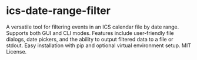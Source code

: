 # ics-date-range-filter
A versatile tool for filtering events in an ICS calendar file by date range. Supports both GUI and CLI modes. Features include user-friendly file dialogs, date pickers, and the ability to output filtered data to a file or stdout. Easy installation with pip and optional virtual environment setup. MIT License.
